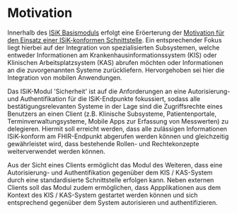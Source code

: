 # Motivation

Innerhalb des [ISiK Basismoduls](https://simplifier.net/guide/ImplementierungsleitfadenISiK-Basismodul/Einfuehrung) erfolgt eine Eröerterung der [Motivation für den Einsatz einer ISiK-konformen Schnittstelle](https://simplifier.net/guide/ImplementierungsleitfadenISiK-Basismodul/Motivation). Ein entsprechender Fokus liegt hierbei auf der Integration von spezialisierten Subsystemen, welche entweder Informationen am Krankenhausinformationssystem (KIS) oder Klinischen Arbeitsplatzsystem (KAS) abrufen möchten oder Informationen an die zuvorgenannten Systeme zurückliefern. Hervorgehoben sei hier die Integration von mobilen Anwendungen. 

Das ISiK-Modul 'Sicherheit' ist auf die Anforderungen an eine Autorisierung- und Authentifikation für die ISiK-Endpunkte fokussiert, sodass alle bestätigungsrelevanten Systeme in der Lage sind die Zugriffsrechte eines Benutzers an einen Client (z.B. Klinische Subsysteme, Patientenportale, Terminverwaltungsysteme, Mobile Apps zur Erfassung von Messwerten) zu delegieren. Hiermit soll erreicht werden, dass alle zulässigen Informationen ISiK-konform am FHIR-Endpunkt abgerufen werden können und gleichzeitig gewährleistet wird, dass bestehende Rollen- und Rechtekonzepte weiterverwendet werden können.

Aus der Sicht eines Clients ermöglicht das Modul des Weiteren, dass eine Autorisierung- und Authentifikation gegenüber dem KIS / KAS-System durch eine standardisierte Schnittstelle erfolgen kann. Neben externen Clients soll das Modul zudem ermöglichen, dass Appplikationen aus dem Kontext des KIS / KAS-System gestartet werden können und sich entsprechend gegenüber dem System autorisieren und authentifizieren.